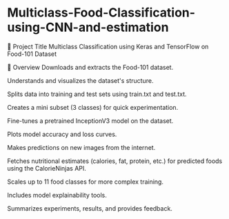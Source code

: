 # Multiclass-Food-Classification-using-CNN-and-estimation

📘 Project Title
Multiclass Classification using Keras and TensorFlow on Food-101 Dataset

📌 Overview
Downloads and extracts the Food-101 dataset.

Understands and visualizes the dataset's structure.

Splits data into training and test sets using train.txt and test.txt.

Creates a mini subset (3 classes) for quick experimentation.

Fine-tunes a pretrained InceptionV3 model on the dataset.

Plots model accuracy and loss curves.

Makes predictions on new images from the internet.

Fetches nutritional estimates (calories, fat, protein, etc.) for predicted foods using the CalorieNinjas API.

Scales up to 11 food classes for more complex training.

Includes model explainability tools.

Summarizes experiments, results, and provides feedback.
